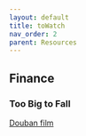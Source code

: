```yaml
---
layout: default
title: toWatch
nav_order: 2
parent: Resources
---
```


## Finance
### Too Big to Fall
[Douban film](https://movie.douban.com/subject/6013501//)
